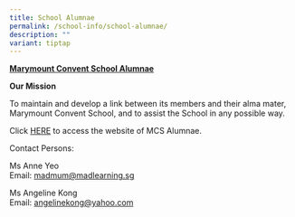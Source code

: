 ```yaml
---
title: School Alumnae
permalink: /school-info/school-alumnae/
description: ""
variant: tiptap
---
```

<p><strong><u>Marymount Convent School Alumnae</u></strong></p><p><strong>Our Mission</strong></p><p>To maintain and develop a link between its members and their alma mater, Marymount Convent School, and to assist the School in any possible way.</p><p>Click&nbsp;<a href="http://www.mcsalumnae.org/" rel="noopener" target="_blank">HERE</a>&nbsp;to access the website of MCS Alumnae.</p><p>Contact Persons:</p><p>Ms Anne Yeo<br>Email:&nbsp;<a href="mailto:madmum@madlearning.sg" rel="noopener noreferrer nofollow" target="">madmum@madlearning.sg</a></p><p>Ms Angeline Kong<br>Email:&nbsp;<a href="mailto:angelinekong@yahoo.com" rel="noopener noreferrer nofollow" target="">angelinekong@yahoo.com</a></p>